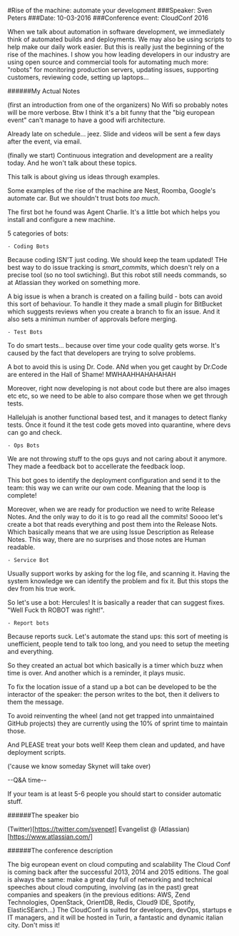 #Rise of the machine: automate your development
###Speaker: Sven Peters
###Date: 10-03-2016
###Conference event: CloudConf 2016

When we talk about automation in software development, we immediately think of automated builds and deployments.  We may also be using scripts to help make our daily work easier. But this is really just the beginning of the rise of the machines.
I show you how leading developers in our industry are using open source and commercial tools for automating  much more: "robots" for monitoring production servers, updating issues, supporting customers, reviewing code, setting up laptops...

######My Actual Notes

(first an introduction from one of the organizers)
No Wifi so probably notes will be more verbose.
Btw I think it's a bit funny that the "big european event" can't manage to have a good wifi architecture.

Already late on schedule... jeez.
Slide and videos will be sent a few days after the event, via email.

(finally we start)
Continuous integration and development are a reality today. And he won't talk about these topics.

This talk is about giving us ideas through examples.

Some examples of the rise of the machine are Nest, Roomba, Google's automate car.
But we shouldn't trust bots *too much*.

The first bot he found was Agent Charlie. It's a little bot which helps you install and configure a new machine.

5 categories of bots:

    - Coding Bots

Because coding ISN'T just coding. 
We should keep the team updated! 
THe best way to do issue tracking is *smart_commits*, which doesn't rely on a precise tool (so no tool swtiching).
But this robot still needs commands, so at Atlassian they worked on something more.

A big issue is when a branch is created on a failing build - bots can avoid this sort of behaviour. To handle it they made a small plugin for BitBucket which suggests reviews when you create a branch to fix an issue.
And it also sets a minimun number of approvals before merging.

    - Test Bots
   
To do smart tests... because over time your code quality gets worse.
It's caused by the fact that developers are trying to solve problems.

A bot to avoid this is using Dr. Code. ANd when you get caught by Dr.Code are entered in the Hall of Shame! MWHAAHHAHAHAHAH

Moreover, right now developing is not about code but there are also images etc etc, so we need to be able to also compare those when we get through tests.

Hallelujah is another functional based test, and it manages to detect flanky tests. Once it found it the test code gets moved into quarantine, where devs can go and check.

    - Ops Bots
    
We are not throwing stuff to the ops guys and not caring about it anymore.
They made a feedback bot to accellerate the feedback loop.

This bot goes to identify the deployment configuration and send it to the team: this way we can write our own code. Meaning that the loop is complete!

Moreover, when we are ready for production we need to write Release Notes. And the only way to do it is to go read all the commits!
Soooo let's create a bot that reads everything and post them into the Release Nots. Which basically means that we are using Issue Description as Release Notes.
This way, there are no surprises and those notes are Human readable.

    - Service Bot

Usually support works by asking for the log file, and scanning it. Having the system knowledge we can identify the problem and fix it.
But this stops the dev from his true work.

So let's use a bot: Hercules! It is basically a reader that can suggest fixes. "Well Fuck th ROBOT was right!".

    - Report bots

Because reports suck.
Let's automate the stand ups: this sort of meeting is unefficient, people tend to talk too long, and you need to setup the meeting and everything.

So they created an actual bot which basically is a timer which buzz when time is over.
And another which is a reminder, it plays music.

To fix the location issue of a stand up a bot can be developed to be the interactor of the speaker: the person writes to the bot, then it delivers to them the message.

To avoid reinventing the wheel (and not get trapped into unmaintained GitHub projects) they are currently using the 10% of sprint time to maintain those.

And PLEASE treat your bots well!
Keep them clean and updated, and have deployment scripts.

('cause we know someday Skynet will take over)

--Q&A time--

If your team is at least 5-6 people you should start to consider automatic stuff.

######The speaker bio

(Twitter)[https://twitter.com/svenpet]
Evangelist @ (Atlassian)[https://www.atlassian.com/]

######The conference description

The big european event on cloud computing and scalability
The Cloud Conf is coming back after the successful 2013, 2014 and 2015 editions.
The goal is always the same: make a great day full of networking and technical speeches about cloud computing, involving (as in the past) great companies and speakers (in the previous editions: AWS, Zend Technologies, OpenStack, OrientDB, Redis, Cloud9 IDE, Spotify, ElasticSEarch...)
The CloudConf is suited for developers, devOps, startups e IT managers, and it will be hosted in Turin, a fantastic and dynamic italian city. Don't miss it!